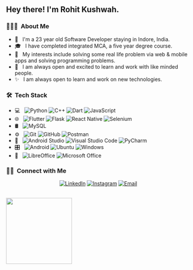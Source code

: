 <h2> Hey there! I'm Rohit Kushwah.</h2>

<h3> 👨🏻‍💻 &nbsp;About Me </h3>

- 🤔 &nbsp; I'm a 23 year old Software Developer staying in Indore, India.
- 🎓 &nbsp; I have completed integrated MCA, a five year degree course.
- 🌱 &nbsp; My interests include solving some real life problem via web & mobile apps and solving programming problems.
- 🤝 &nbsp; I am always open and excited to learn and work with like minded people.
- ✨ &nbsp; I am always open to learn and work on new technologies.

<h3> 🛠 &nbsp;Tech Stack</h3>

- 💻 &nbsp;
  ![Python](https://img.shields.io/badge/python-3670A0?style=for-the-badge&logo=python&logoColor=ffdd54)
  ![C++](https://img.shields.io/badge/c++-%2300599C.svg?style=for-the-badge&logo=c%2B%2B&logoColor=white)
  ![Dart](https://img.shields.io/badge/dart-%230175C2.svg?style=for-the-badge&logo=dart&logoColor=white)
  ![JavaScript](https://img.shields.io/badge/javascript-%23323330.svg?style=for-the-badge&logo=javascript&logoColor=%23F7DF1E)
- 🌐 &nbsp;
  ![Flutter](https://img.shields.io/badge/Flutter-%2302569B.svg?style=for-the-badge&logo=Flutter&logoColor=white)
  ![Flask](https://img.shields.io/badge/flask-%23000.svg?style=for-the-badge&logo=flask&logoColor=white)
  ![React Native](https://img.shields.io/badge/react_native-%2320232a.svg?style=for-the-badge&logo=react&logoColor=%2361DAFB)
  ![Selenium](https://img.shields.io/badge/-selenium-%43B02A?style=for-the-badge&logo=selenium&logoColor=white)
- 🛢 &nbsp;
  ![MySQL](https://img.shields.io/badge/mysql-%2300f.svg?style=for-the-badge&logo=mysql&logoColor=white)
- ⚙️ &nbsp;
  ![Git](https://img.shields.io/badge/git-%23F05033.svg?style=for-the-badge&logo=git&logoColor=white)
  ![GitHub](https://img.shields.io/badge/github-%23121011.svg?style=for-the-badge&logo=github&logoColor=white)
  ![Postman](https://img.shields.io/badge/Postman-FF6C37?style=for-the-badge&logo=postman&logoColor=white)
- 🔧 &nbsp;
  ![Android Studio](https://img.shields.io/badge/Android%20Studio-3DDC84.svg?style=for-the-badge&logo=android-studio&logoColor=white)
  ![Visual Studio Code](https://img.shields.io/badge/Visual%20Studio%20Code-0078d7.svg?style=for-the-badge&logo=visual-studio-code&logoColor=white)
  ![PyCharm](https://img.shields.io/badge/pycharm-143?style=for-the-badge&logo=pycharm&logoColor=black&color=black&labelColor=green)
- 🎛️ &nbsp;
  ![Android](https://img.shields.io/badge/Android-3DDC84?style=for-the-badge&logo=android&logoColor=white)
  ![Ubuntu](https://img.shields.io/badge/Ubuntu-E95420?style=for-the-badge&logo=ubuntu&logoColor=white)
  ![Windows](https://img.shields.io/badge/Windows-0078D6?style=for-the-badge&logo=windows&logoColor=white)
- 🏢 &nbsp;
  ![LibreOffice](https://img.shields.io/badge/LibreOffice-%2318A303?style=for-the-badge&logo=LibreOffice&logoColor=white)
  ![Microsoft Office](https://img.shields.io/badge/Microsoft_Office-D83B01?style=for-the-badge&logo=microsoft-office&logoColor=white)
  
  
<h3> 🤝🏻 &nbsp;Connect with Me </h3>

<p align="center">
<!-- <a href="https://vinayaksharma.vercel.app/" target="_blank"><img alt="Website" src="https://img.shields.io/badge/Website-www.vinayaksharma.com-blue?style=flat-square&logo=google-chrome"></a> -->
<a href="https://www.linkedin.com/in/rohit-kushwah-a5335615b/" target="_blank"><img alt="LinkedIn" src="https://img.shields.io/badge/LinkedIn-Rohit%20Kushwah-blue?style=flat-square&logo=linkedin"></a>
<a href="https://instagram.com/rohit_174?utm_medium=copy_link" target="_blank"><img alt="Instagram" src="https://img.shields.io/badge/Instagram-rohit_174-blue?style=flat-square&logo=instagram"></a>
<a href="mailto:rohitkushwah1742000@gmail.com" target="_blank"><img alt="Email" src="https://img.shields.io/badge/Email-rohitkushwah1742000@gmail.com-blue?style=flat-square&logo=gmail"></a>
</p>

<br/>

<a href="https://github.com/vinayaks0031">
  <img height="180em" src="https://github-readme-stats.vercel.app/api?username=rht174&theme=buefy&show_icons=true" />
</a>

<br/>
